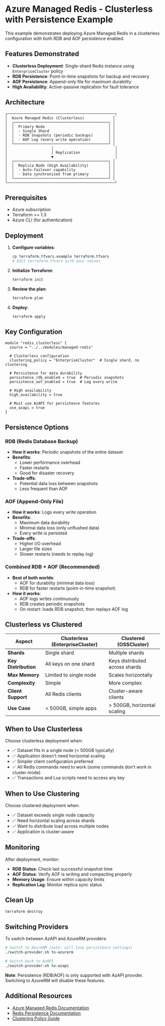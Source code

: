 # Azure Managed Redis - Clusterless with Persistence Example

This example demonstrates deploying Azure Managed Redis in a clusterless configuration with both RDB and AOF persistence enabled.

## Features Demonstrated

- **Clusterless Deployment**: Single-shard Redis instance using `EnterpriseCluster` policy
- **RDB Persistence**: Point-in-time snapshots for backup and recovery
- **AOF Persistence**: Append-only file for maximum durability
- **High Availability**: Active-passive replication for fault tolerance

## Architecture

```
┌─────────────────────────────────────────────────┐
│  Azure Managed Redis (Clusterless)             │
│  ┌───────────────────────────────────────────┐ │
│  │  Primary Node                             │ │
│  │  - Single Shard                           │ │
│  │  - RDB Snapshots (periodic backups)       │ │
│  │  - AOF Log (every write operation)        │ │
│  └───────────────────────────────────────────┘ │
│                    │                            │
│                    │ Replication                │
│                    ▼                            │
│  ┌───────────────────────────────────────────┐ │
│  │  Replica Node (High Availability)         │ │
│  │  - Auto-failover capability               │ │
│  │  - Data synchronized from primary         │ │
│  └───────────────────────────────────────────┘ │
└─────────────────────────────────────────────────┘
```

## Prerequisites

- Azure subscription
- Terraform >= 1.3
- Azure CLI (for authentication)

## Deployment

1. **Configure variables**:
   ```bash
   cp terraform.tfvars.example terraform.tfvars
   # Edit terraform.tfvars with your values
   ```

2. **Initialize Terraform**:
   ```bash
   terraform init
   ```

3. **Review the plan**:
   ```bash
   terraform plan
   ```

4. **Deploy**:
   ```bash
   terraform apply
   ```

## Key Configuration

```hcl
module "redis_clusterless" {
  source = "../../modules/managed-redis"
  
  # Clusterless configuration
  clustering_policy = "EnterpriseCluster"  # Single shard, no clustering
  
  # Persistence for data durability
  persistence_rdb_enabled = true  # Periodic snapshots
  persistence_aof_enabled = true  # Log every write
  
  # High availability
  high_availability = true
  
  # Must use AzAPI for persistence features
  use_azapi = true
}
```

## Persistence Options

### RDB (Redis Database Backup)
- **How it works**: Periodic snapshots of the entire dataset
- **Benefits**: 
  - Lower performance overhead
  - Faster restarts
  - Good for disaster recovery
- **Trade-offs**: 
  - Potential data loss between snapshots
  - Less frequent than AOF

### AOF (Append-Only File)
- **How it works**: Logs every write operation
- **Benefits**: 
  - Maximum data durability
  - Minimal data loss (only unflushed data)
  - Every write is persisted
- **Trade-offs**: 
  - Higher I/O overhead
  - Larger file sizes
  - Slower restarts (needs to replay log)

### Combined RDB + AOF (Recommended)
- **Best of both worlds**:
  - AOF for durability (minimal data loss)
  - RDB for faster restarts (point-in-time snapshot)
- **How it works**:
  - AOF logs writes continuously
  - RDB creates periodic snapshots
  - On restart: loads RDB snapshot, then replays AOF log

## Clusterless vs Clustered

| Aspect | Clusterless (EnterpriseCluster) | Clustered (OSSCluster) |
|--------|--------------------------------|------------------------|
| **Shards** | Single shard | Multiple shards |
| **Key Distribution** | All keys on one shard | Keys distributed across shards |
| **Max Memory** | Limited to single node | Scales horizontally |
| **Complexity** | Simple | More complex |
| **Client Support** | All Redis clients | Cluster-aware clients |
| **Use Case** | < 500GB, simple apps | > 500GB, horizontal scaling |

## When to Use Clusterless

Choose clusterless deployment when:
- ✅ Dataset fits in a single node (< 500GB typically)
- ✅ Application doesn't need horizontal scaling
- ✅ Simpler client configuration preferred
- ✅ All Redis commands need to work (some commands don't work in cluster mode)
- ✅ Transactions and Lua scripts need to access any key

## When to Use Clustering

Choose clustered deployment when:
- ✅ Dataset exceeds single node capacity
- ✅ Need horizontal scaling across shards
- ✅ Want to distribute load across multiple nodes
- ✅ Application is cluster-aware

## Monitoring

After deployment, monitor:
- **RDB Status**: Check last successful snapshot time
- **AOF Status**: Verify AOF is writing and compacting properly
- **Memory Usage**: Ensure within capacity limits
- **Replication Lag**: Monitor replica sync status

## Clean Up

```bash
terraform destroy
```

## Switching Providers

To switch between AzAPI and AzureRM providers:

```bash
# Switch to AzureRM (note: will lose persistence settings)
./switch-provider.sh to-azurerm

# Switch back to AzAPI
./switch-provider.sh to-azapi
```

**Note**: Persistence (RDB/AOF) is only supported with AzAPI provider. Switching to AzureRM will disable these features.

## Additional Resources

- [Azure Managed Redis Documentation](https://learn.microsoft.com/en-us/azure/azure-cache-for-redis/managed-redis/)
- [Redis Persistence Documentation](https://redis.io/docs/management/persistence/)
- [Clustering Policy Guide](https://learn.microsoft.com/en-us/azure/azure-cache-for-redis/managed-redis/managed-redis-architecture#clustering-policy)

